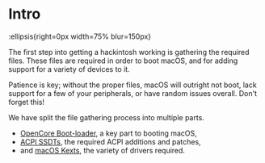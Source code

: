 # Intro

:ellipsis{right=0px width=75% blur=150px}

The first step into getting a hackintosh working is gathering the required files. These files are required in order to boot macOS, and for adding support for a variety of devices to it.

Patience is key; without the proper files, macOS will outright not boot, lack support for a few of your peripherals, or have random issues overall. Don't forget this!

We have split the file gathering process into multiple parts.

- [OpenCore Boot-loader](/guide/gathering-files/opencore), a key part to booting macOS,
- [ACPI SSDTs](/guide/gathering-files/ssdts), the required ACPI additions and patches,
- and [macOS Kexts](/guide/gathering-files/kexts), the variety of drivers required.
